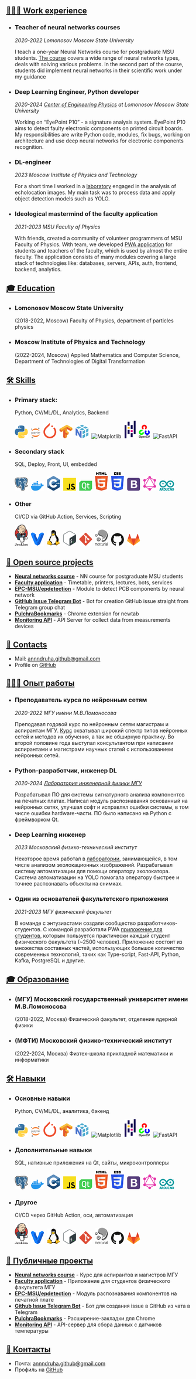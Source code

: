 <section id="content">
<div markdown="1">

# <a id="works" href="#works">👨🏻‍💻 Work experience</a>

* ### Teacher of neural networks courses

    *2020-2022 Lomonosov Moscow State University*

    I teach a one-year Neural Networks course for postgraduate MSU students. [The course](https://msu.ai) covers a wide range of neural networks types, deals with solving various problems. In the second part of the course, students did implement neural networks in their scientific work under my guidance

* ### Deep Learning Engineer, Python developer

    *2020-2024 [Center of Engineering Physics](https://engineering.phys.msu.ru/ru/) at Lomonosov Moscow State University*

    Working on “EyePoint P10” - a signature analysis system. EyePoint P10 aims to detect faulty electronic components on printed circuit boards. My responsibilities are write Python code, modules, fix bugs, working on architecture and use deep neural networks for electronic components recognition.

* ### DL-engineer

    *2023 Moscow Institute of Physics and Technology*

    For a short time I worked in a [laboratory](https://mipt.ru/education/schools/rse) engaged in the analysis of echolocation images. My main task was to process data and apply object detection models such as YOLO.

* ### Ideological mastermind of the faculty application

    *2021-2023 MSU Faculty of Physics*

    With friends, created a community of volunteer programmers of MSU Faculty of Physics. With team, we developed [PWA application](https://app.profcomff.com/apps) for students and teachers of the faculty, which is used by almost the entire faculty. The application consists of many modules covering a large stack of technologies like: databases, servers, APIs, auth, frontend, backend, analytics.

# <a id="education" href="#education">🎓 Education</a>

* ### Lomonosov Moscow State University
    (2018-2022, Moscow) Faculty of Physics, department of particles physics

* ### Moscow Institute of Physics and Technology
    (2022-2024, Moscow) Applied Mathematics and Computer Science, Department of Technologies of Digital Transformation

# <a id="skills" href="#skills">🛠️ Skills</a>

* ### Primary stack: 
    Python, CV/ML/DL, Analytics, Backend
    <p align="left">
      <img src="assets/icons/python.svg" width=35px style="padding-right:5px;" draggable="false" title="Python">
      <img src="assets/icons/jupyter.svg" width=25px style="padding-right:5px;" draggable="false" title="Jupyter Notebook">
      <img src="assets/icons/pytorch.svg" width=35px style="padding-right:5px;" draggable="false" title="PyTorch">
      <img src="assets/icons/tensorflow.svg" width=35px style="padding-right:5px;" draggable="false" title="TensorFlow">
      <img src="assets/icons/numpy-icon.svg" width=35px style="padding-right:5px;" draggable="false" title="NumPy">
      <img src="assets/icons/matplotlib.svg" width=35px style="padding-right:5px;" draggable="false" title="Matplotlib">
      <img src="assets/icons/pandas-icon.svg" width=30px style="padding-right:5px;" draggable="false" title="Pandas">
      <img src="assets/icons/opencv.svg" width=30px style="padding-right:5px;" draggable="false" title="OpenCV">
      <img src="assets/icons/fastapi.svg" width=35px style="padding-right:5px;" draggable="false" title="FastAPI">
    </p>

* ### Secondary stack
    SQL, Deploy, Front, UI, embedded
    <p align="left">
      <img src="assets/icons/postgresql.svg" width=35px style="padding-right:5px;" draggable="false" title="PostgreSQL">
      <img src="assets/icons/docker-icon.svg" width=35px style="padding-right:5px;" draggable="false" title="Docker">
      <img src="assets/icons/c-plusplus.svg" width=35px style="padding-right:5px;" draggable="false" title="C++">
      <img src="assets/icons/javascript.svg" width=35px style="padding-right:5px;" draggable="false" title="Javascript">    
      <img src="assets/icons/qt.svg" width=35px style="padding-right:5px;" draggable="false" title="Qt">
      <img src="assets/icons/html-5.svg" width=35px style="padding-right:5px;" draggable="false" title="HTML">
      <img src="assets/icons/css-3.svg" width=35px style="padding-right:5px;" draggable="false" title="CSS">
      <img src="assets/icons/bootstrap.svg" width=35px style="padding-right:5px;" draggable="false" title="Boootstrap">
      <img src="assets/icons/graphql.svg" width=35px style="padding-right:5px;" draggable="false" title="GraphQL">
      <img src="assets/icons/arduino.svg" width=40px style="padding-right:5px;" draggable="false" title="Arduino">
  </p>


* ### Other
    CI/CD via GitHub Action, Services, Scripting
    <p align="left">
      <img src="assets/icons/jenkins.svg" width=35px style="padding-right:5px;" draggable="false" title="Jenkins">
      <img src="assets/icons/vagrant.svg" width=35px style="padding-right:5px;" draggable="false" title="Vagrant">
      <img src="assets/icons/linux-tux.svg" width=35px style="padding-right:5px;" draggable="false" title="Linux">
      <img src="assets/icons/bash.svg" width=35px style="padding-right:5px;" draggable="false" title="Bash">
      <img src="assets/icons/git-icon.svg" width=35px style="padding-right:5px;" draggable="false" title="Git">
      <img src="assets/icons/mercurial.svg" width=35px style="padding-right:5px;" draggable="false" title="Mercurial">
      <img src="assets/icons/github-icon.svg" width=35px style="padding-right:5px;" draggable="false" title="GitHub">
      <img src="assets/icons/gitlab.svg" width=35px style="padding-right:5px;" draggable="false" title="Gitlab">
    </p>


# <a id="projects" href="#projects">🧩 Open source projects </a>
* **[Neural networks course](https://github.com/EPC-MSU/EduNet-lectures)** - NN course for postgraduate MSU students
* **[Faculty application](https://github.com/profcomff)** - Timetable, printers, lectures, bots, services
* **[EPC-MSU/epdetection](https://github.com/EPC-MSU/epdetection)** - Module to detect PCB components by neural network
* **[GitHub Issue Telegram Bot](https://github.com/annndruha/issue-github-telegram-bot)** - Bot for creation GitHub issue straight from Telegram group chat
* **[PulchraBookmarks](https://chrome.google.com/webstore/detail/pulchra-bookmarks/pknkgclggganidoalifaagfjikhcdolb)** - Chrome extension for newtab
* **[Monitoring API](https://github.com/SmartThinksDIY/DHT11-api)** - API Server for collect data from measurements devices

# <a id="contacts" href="#contacts">📧 Contacts</a>
* Mail: [annndruha.github@gmail.com](mailto:annndruha.github@gmail.com)
* Profile on [GitHub](https://github.com/annndruha)

</div>
</section>
<section id="second_content">
<div markdown="1">

# <a id="works_ru" href="#works_ru">👨🏻‍💻 Опыт работы</a>

* ### Преподаватель курса по нейронным сетям

    *2020-2022 МГУ имени М.В.Ломоносова*

    Преподавал годовой курс по нейронным сетям магистрам и аспирантам МГУ. [Курс](https://msu.ai) охватывал широкий спектр типов нейронных сетей и методов их обучения, а так же обширную практику. Во второй половине года выступал консультантом при написании аспирантами и магистрами научных статей с использованием нейронных сетей.

* ### Python-разработчик, инженер DL

    *2020-2024 [Лаборатория инженерной физики МГУ](https://engineering.phys.msu.ru/ru/)*

    Разрабатывал ПО для системы сигнатурного анализа компонентов на печатных платах. Написал модуль распознавания основанный на нейронных сетях, улучшал софт и исправлял ошибки системы, в том числе ошибки hardware-части. ПО было написано на Python с фреймворком Qt.

* ### Deep Learning инженер

    *2023 Московский физико-технический институт*
  
    Некоторое время работал в [лаборатории](https://mipt.ru/education/schools/rse), занимающейся, в том числе анализом эхолокационных изображений. Разрабатывал систему автоматизации для помощи оператору эхолокатора. Система автоматизации на YOLO помогала оператору быстрее и точнее распознавать объекты на снимках.

* ### Один из основателей факультетского приложения

    *2021-2023 МГУ физический факультет*

    В команде с энтузиастами создали сообщество разработчиков-студентов. С командой разработали PWA [приложение для студентов](https://app.profcomff.com/apps), которым пользуется практически каждый студент физического факультета (~2500 человек). Приложение состоит из множества составных частей, использующих большое количество современных технологий, таких как Type-script, Fast-API, Python, Kafka, PostgreSQL и другие.

# <a id="education_ru" href="#education_ru">🎓 Образование</a>

* ### (МГУ) Московский государственный университет имени М.В.Ломоносова
    (2018-2022, Москва) Физический факультет, отделение ядерной физики

* ### (МФТИ) Московский физико-технический институт
    (2022-2024, Москва) Физтех-школа прикладной математики и информатики

# <a id="skills_ru" href="#skills_ru">🛠️ Навыки</a>

* ### Основные навыки
    Python, CV/ML/DL, аналитика, бэкенд
    <p align="left">
      <img src="assets/icons/python.svg" width=35px style="padding-right:5px;" draggable="false" title="Python">
      <img src="assets/icons/jupyter.svg" width=25px style="padding-right:5px;" draggable="false" title="Jupyter Notebook">
      <img src="assets/icons/pytorch.svg" width=35px style="padding-right:5px;" draggable="false" title="PyTorch">
      <img src="assets/icons/tensorflow.svg" width=35px style="padding-right:5px;" draggable="false" title="TensorFlow">
      <img src="assets/icons/numpy-icon.svg" width=35px style="padding-right:5px;" draggable="false" title="NumPy">
      <img src="assets/icons/matplotlib.svg" width=35px style="padding-right:5px;" draggable="false" title="Matplotlib">
      <img src="assets/icons/pandas-icon.svg" width=30px style="padding-right:5px;" draggable="false" title="Pandas">
      <img src="assets/icons/opencv.svg" width=30px style="padding-right:5px;" draggable="false" title="OpenCV">
      <img src="assets/icons/fastapi.svg" width=35px style="padding-right:5px;" draggable="false" title="FastAPI">
    </p>

* ### Дополнительные навыки
    SQL, нативные приложения на Qt, сайты, микроконтроллеры
    <p align="left">
      <img src="assets/icons/postgresql.svg" width=35px style="padding-right:5px;" draggable="false" title="PostgreSQL">
      <img src="assets/icons/docker-icon.svg" width=35px style="padding-right:5px;" draggable="false" title="Docker">
      <img src="assets/icons/c-plusplus.svg" width=35px style="padding-right:5px;" draggable="false" title="C++">
      <img src="assets/icons/javascript.svg" width=35px style="padding-right:5px;" draggable="false" title="Javascript">    
      <img src="assets/icons/qt.svg" width=35px style="padding-right:5px;" draggable="false" title="Qt">
      <img src="assets/icons/html-5.svg" width=35px style="padding-right:5px;" draggable="false" title="HTML">
      <img src="assets/icons/css-3.svg" width=35px style="padding-right:5px;" draggable="false" title="CSS">
      <img src="assets/icons/bootstrap.svg" width=35px style="padding-right:5px;" draggable="false" title="Boootstrap">
      <img src="assets/icons/graphql.svg" width=35px style="padding-right:5px;" draggable="false" title="GraphQL">
      <img src="assets/icons/arduino.svg" width=40px style="padding-right:5px;" draggable="false" title="Arduino">
  </p>


* ### Другое
    CI/CD через GitHub Action, оси, автоматизация
    <p align="left">
      <img src="assets/icons/jenkins.svg" width=35px style="padding-right:5px;" draggable="false" title="Jenkins">
      <img src="assets/icons/vagrant.svg" width=35px style="padding-right:5px;" draggable="false" title="Vagrant">
      <img src="assets/icons/linux-tux.svg" width=35px style="padding-right:5px;" draggable="false" title="Linux">
      <img src="assets/icons/bash.svg" width=35px style="padding-right:5px;" draggable="false" title="Linux">
      <img src="assets/icons/git-icon.svg" width=35px style="padding-right:5px;" draggable="false" title="Git">
      <img src="assets/icons/mercurial.svg" width=35px style="padding-right:5px;" draggable="false" title="Mercurial">
      <img src="assets/icons/github-icon.svg" width=35px style="padding-right:5px;" draggable="false" title="GitHub">
      <img src="assets/icons/gitlab.svg" width=35px style="padding-right:5px;" draggable="false" title="Gitlab">
    </p>


# <a id="projects_ru" href="#projects_ru">🧩 Публичные проекты </a>
* **[Neural networks course](https://github.com/EPC-MSU/EduNet-lectures)** - Курс для аспирантов и магистров МГУ
* **[Faculty application](https://github.com/profcomff)** - Приложение для студентов физического факультета МГУ
* **[EPC-MSU/epdetection](https://github.com/EPC-MSU/epdetection)** - Модуль распознавания компонентов на печатной плате
* **[Github Issue Telegram Bot](https://github.com/annndruha/issue-github-telegram-bot)** - Бот для создания issue в GitHub из чата в Telegram
* **[PulchraBookmarks](https://chrome.google.com/webstore/detail/pulchra-bookmarks/pknkgclggganidoalifaagfjikhcdolb)** - Расширение-закладки для Chrome
* **[Monitoring API](https://github.com/SmartThinksDIY/DHT11-api)** - API-сервер для сбора данных с датчиков температуры

# <a id="contacts_ru" href="#contacts_ru">📧 Контакты</a>
* Почта: [annndruha.github@gmail.com](mailto:annndruha.github@gmail.com)
* Профиль на [GitHub](https://github.com/annndruha)

</div>
</section>
